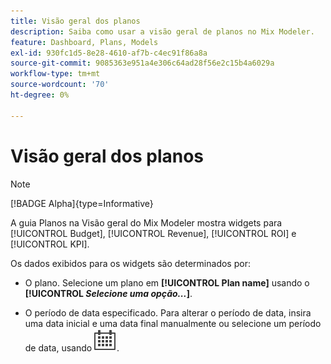 ```yaml
---
title: Visão geral dos planos
description: Saiba como usar a visão geral de planos no Mix Modeler.
feature: Dashboard, Plans, Models
exl-id: 930fc1d5-8e28-4610-af7b-c4ec91f86a8a
source-git-commit: 9085363e951a4e306c64ad28f56e2c15b4a6029a
workflow-type: tm+mt
source-wordcount: '70'
ht-degree: 0%

---
```


# Visão geral dos planos

>[!NOTE]
>
>[!BADGE Alpha]{type=Informative}


A guia Planos na Visão geral do Mix Modeler mostra widgets para [!UICONTROL Budget], [!UICONTROL Revenue], [!UICONTROL ROI] e [!UICONTROL KPI].

Os dados exibidos para os widgets são determinados por:

* O plano. Selecione um plano em **[!UICONTROL Plan name]** usando o **[!UICONTROL _Selecione uma opção..._]**.

* O período de data especificado. Para alterar o período de data, insira uma data inicial e uma data final manualmente ou selecione um período de data, usando ![Calendário](/help/assets//icons/Calendar.svg).


